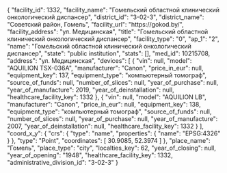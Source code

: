 {
    "facility_id": 1332,
    "facility_name": "Гомельский областной клинический онкологический диспансер",
    "district_id": "3-02-3",
    "district_name": "Советский район, Гомель",
    "facility_url": "https:\/\/gokod.by\/",
    "facility_address": "ул. Медицинская",
    "title": "Гомельский областной клинический онкологический диспансер",
    "facility_type": "0",
    "ap_1": "2",
    "name": "Гомельский областной клинический онкологический диспансер",
    "state": "public institution",
    "stats": [],
    "med_id": 10215708,
    "address": "ул. Медицинская",
    "devices": [
        {
            "vin": null,
            "model": "AQUILION ТSX-036A",
            "manufacturer": "Canon",
            "price_in_eur": null,
            "equipment_key": 137,
            "equipment_type": "компьютерный томограф",
            "source_of_funds": null,
            "number_of_slices": null,
            "year_of_purchase": null,
            "year_of_manufacture": 2019,
            "year_of_deinstallation": null,
            "healthcare_facility_key": 1332
        },
        {
            "vin": null,
            "model": "AQUILION LB",
            "manufacturer": "Canon",
            "price_in_eur": null,
            "equipment_key": 138,
            "equipment_type": "компьютерный томограф",
            "source_of_funds": null,
            "number_of_slices": null,
            "year_of_purchase": null,
            "year_of_manufacture": 2007,
            "year_of_deinstallation": null,
            "healthcare_facility_key": 1332
        }
    ],
    "coord_x_y": {
        "crs": {
            "type": "name",
            "properties": {
                "name": "EPSG:4326"
            }
        },
        "type": "Point",
        "coordinates": [
            30.9085,
            52.3974
        ]
    },
    "place_name": "Гомель",
    "place_type": "city",
    "localties_key": 62,
    "year_of_closing": null,
    "year_of_opening": "1948",
    "healthcare_facility_key": 1332,
    "administrative_division_id": "3-02-3"
}